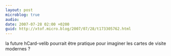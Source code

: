 ```yaml
---
layout: post
microblog: true
audio: 
date: 2007-07-28 02:00 +0200
guid: http://xtof.micro.blog/2007/07/28/t173305762.html
---
```

la future hCard-velib pourrait être pratique pour imaginer les cartes de visite modernes ?
